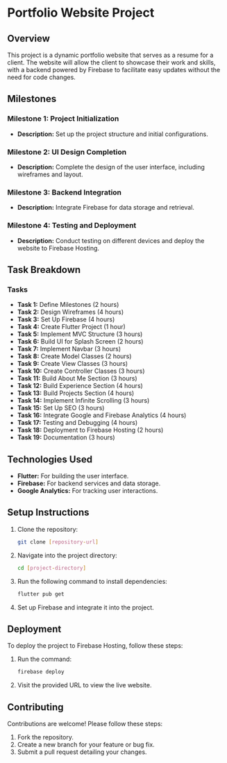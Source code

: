 # Portfolio Website Project

## Overview
This project is a dynamic portfolio website that serves as a resume for a client. The website will allow the client to showcase their work and skills, with a backend powered by Firebase to facilitate easy updates without the need for code changes.

## Milestones
### Milestone 1: Project Initialization
- **Description:** Set up the project structure and initial configurations.

### Milestone 2: UI Design Completion
- **Description:** Complete the design of the user interface, including wireframes and layout.

### Milestone 3: Backend Integration
- **Description:** Integrate Firebase for data storage and retrieval.

### Milestone 4: Testing and Deployment
- **Description:** Conduct testing on different devices and deploy the website to Firebase Hosting.

## Task Breakdown
### Tasks
- **Task 1:** Define Milestones (2 hours)
- **Task 2:** Design Wireframes (4 hours)
- **Task 3:** Set Up Firebase (4 hours)
- **Task 4:** Create Flutter Project (1 hour)
- **Task 5:** Implement MVC Structure (3 hours)
- **Task 6:** Build UI for Splash Screen (2 hours)
- **Task 7:** Implement Navbar (3 hours)
- **Task 8:** Create Model Classes (2 hours)
- **Task 9:** Create View Classes (3 hours)
- **Task 10:** Create Controller Classes (3 hours)
- **Task 11:** Build About Me Section (3 hours)
- **Task 12:** Build Experience Section (4 hours)
- **Task 13:** Build Projects Section (4 hours)
- **Task 14:** Implement Infinite Scrolling (3 hours)
- **Task 15:** Set Up SEO (3 hours)
- **Task 16:** Integrate Google and Firebase Analytics (4 hours)
- **Task 17:** Testing and Debugging (4 hours)
- **Task 18:** Deployment to Firebase Hosting (2 hours)
- **Task 19:** Documentation (3 hours)

## Technologies Used
- **Flutter:** For building the user interface.
- **Firebase:** For backend services and data storage.
- **Google Analytics:** For tracking user interactions.

## Setup Instructions
1. Clone the repository:
   ```bash
   git clone [repository-url]
   ```
2. Navigate into the project directory:
    ```bash
   cd [project-directory]
    ```
3. Run the following command to install dependencies:
    ```bash
   flutter pub get
    ```
4. Set up Firebase and integrate it into the project.

## Deployment
To deploy the project to Firebase Hosting, follow these steps:
1. Run the command:
    ```bash
   firebase deploy
    ```
2. Visit the provided URL to view the live website.

## Contributing
Contributions are welcome! Please follow these steps:
1. Fork the repository.
2. Create a new branch for your feature or bug fix.
3. Submit a pull request detailing your changes.